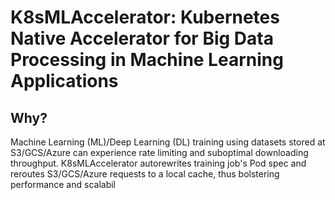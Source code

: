 # K8sMLAccelerator: Kubernetes Native Accelerator for Big Data Processing in Machine Learning Applications

## Why?

Machine Learning (ML)/Deep Learning (DL) training using datasets stored at S3/GCS/Azure can experience rate limiting and suboptimal downloading throughput. K8sMLAccelerator autorewrites training job's Pod spec and reroutes S3/GCS/Azure requests to a local cache, thus bolstering performance and scalabil
